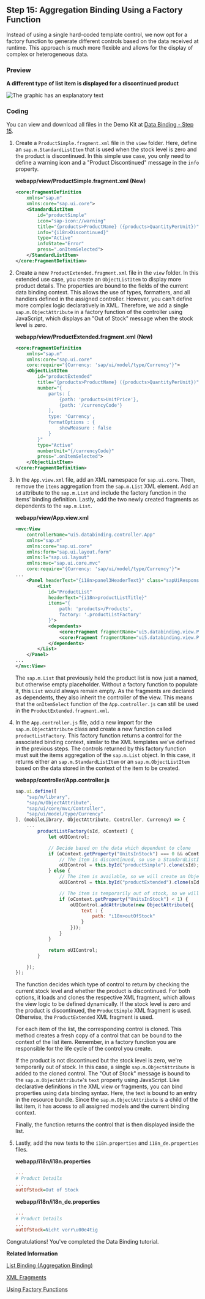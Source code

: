 <!-- loio284a036c8ff943238fb65bf5a2676fb7 -->

## Step 15: Aggregation Binding Using a Factory Function

Instead of using a single hard-coded template control, we now opt for a factory function to generate different controls based on the data received at runtime. This approach is much more flexible and allows for the display of complex or heterogeneous data.



### Preview

  
  
**A different type of list item is displayed for a discontinued product**

![The graphic has an explanatory text](images/loiodb27ba88d80c4778809bdb9b971531f9_LowRes.png "A different type of list item is displayed for a discontinued product")



### Coding

You can view and download all files in the Demo Kit at [Data Binding - Step 15](https://ui5.sap.com/#/entity/sap.ui.core.tutorial.databinding/sample/sap.ui.core.tutorial.databinding.15).

1.  Create a `ProductSimple.fragment.xml` file in the `view` folder. Here, define an `sap.m.StandardListItem` that is used when the stock level is zero and the product is discontinued. In this simple use case, you only need to define a warning icon and a "Product Discontinued" message in the `info` property.

    **webapp/view/ProductSimple.fragment.xml \(New\)**

    ```xml
    <core:FragmentDefinition
    	xmlns="sap.m"
    	xmlns:core="sap.ui.core">
    	<StandardListItem
    		id="productSimple"
    		icon="sap-icon://warning"
    		title="{products>ProductName} ({products>QuantityPerUnit})"
    		info="{i18n>Discontinued}"
    		type="Active"
    		infoState="Error"
    		press=".onItemSelected">
    	</StandardListItem>
    </core:FragmentDefinition>
    
    ```

2.  Create a new `ProductExtended.fragment.xml` file in the `view` folder. In this extended use case, you create an `ObjectListItem` to display more product details. The properties are bound to the fields of the current data binding context. This allows the use of types, formatters, and all handlers defined in the assigned controller. However, you can't define more complex logic declaratively in XML. Therefore, we add a single `sap.m.ObjectAttribute` in a factory function of the controller using JavaScript, which displays an "Out of Stock" message when the stock level is zero.

    **webapp/view/ProductExtended.fragment.xml \(New\)**

    ```xml
    <core:FragmentDefinition
    	xmlns="sap.m"
    	xmlns:core="sap.ui.core"
    	core:require="{Currency: 'sap/ui/model/type/Currency'}">
    	<ObjectListItem
    		id="productExtended"
    		title="{products>ProductName} ({products>QuantityPerUnit})"
    		number="{
    			parts: [
    				{path: 'products>UnitPrice'},
    				{path: '/currencyCode'}
    			],
    			type: 'Currency',
    			formatOptions : {
    				showMeasure : false
    			}
    		}"
    		type="Active"
    		numberUnit="{/currencyCode}"
    		press=".onItemSelected">
    	</ObjectListItem>
    </core:FragmentDefinition>
    ```

3.  In the `App.view.xml` file, add an XML namespace for `sap.ui.core`. Then, remove the `items` aggregation from the `sap.m.List` XML element. Add an `id` attribute to the `sap.m.List` and include the factory function in the items' binding definition. Lastly, add the two newly created fragments as dependents to the `sap.m.List`.

    **webapp/view/App.view.xml**

    ```xml
    <mvc:View
    	controllerName="ui5.databinding.controller.App"
    	xmlns="sap.m"
    	xmlns:core="sap.ui.core"
    	xmlns:form="sap.ui.layout.form"
    	xmlns:l="sap.ui.layout"
    	xmlns:mvc="sap.ui.core.mvc"
    	core:require="{Currency: 'sap/ui/model/type/Currency'}">
    ...
    	<Panel headerText="{i18n>panel3HeaderText}" class="sapUiResponsiveMargin" width="auto">
    		<List
    			id="ProductList"
    			headerText="{i18n>productListTitle}"
    			items="{
    				path: 'products>/Products',
    				factory: '.productListFactory'
    			}">
    			<dependents>
    				<core:Fragment fragmentName="ui5.databinding.view.ProductSimple" type="XML"/>
    				<core:Fragment fragmentName="ui5.databinding.view.ProductExtended" type="XML"/>
    			</dependents>
    		</List>
    	</Panel>
    ...
    </mvc:View>
    ```

    The `sap.m.List` that previously held the product list is now just a named, but otherwise empty placeholder. Without a factory function to populate it, this `List` would always remain empty. As the fragments are declared as dependents, they also inherit the controller of the view. This means that the `onItemSelect` function of the `App.controller.js` can still be used in the `ProductExtended.fragment.xml`.

4.  In the `App.controller.js` file, add a new import for the `sap.m.ObjectAttribute` class and create a new function called `productListFactory`. This factory function returns a control for the associated binding context, similar to the XML templates we've defined in the previous steps. The controls returned by this factory function must suit the items aggregation of the `sap.m.List` object. In this case, it returns either an `sap.m.StandardListItem` or an `sap.m.ObjectListItem` based on the data stored in the context of the item to be created.

    **webapp/controller/App.controller.js**

    ```js
    sap.ui.define([
    	"sap/m/library",
    	"sap/m/ObjectAttribute",
    	"sap/ui/core/mvc/Controller",
    	"sap/ui/model/type/Currency"
    ], (mobileLibrary, ObjectAttribute, Controller, Currency) => {
    	...
    		productListFactory(sId, oContext) {
    			let oUIControl;
    
    			// Decide based on the data which dependent to clone
    			if (oContext.getProperty("UnitsInStock") === 0 && oContext.getProperty("Discontinued")) {
    				// The item is discontinued, so use a StandardListItem
    				oUIControl = this.byId("productSimple").clone(sId);
    			} else {
    				// The item is available, so we will create an ObjectListItem
    				oUIControl = this.byId("productExtended").clone(sId);
    
    				// The item is temporarily out of stock, so we will add a status
    				if (oContext.getProperty("UnitsInStock") < 1) {
    					oUIControl.addAttribute(new ObjectAttribute({
    						text : {
    							path: "i18n>outOfStock"
    						}
    					}));
    				}
    			}
    
    			return oUIControl;
    		}
    
    	});
    });
    ```

    The function decides which type of control to return by checking the current stock level and whether the product is discontinued. For both options, it loads and clones the respective XML fragment, which allows the view logic to be defined dynamically. If the stock level is zero and the product is discontinued, the `ProductSimple` XML fragment is used. Otherwise, the `ProductExtended` XML fragment is used.

    For each item of the list, the corresponding control is cloned. This method creates a fresh copy of a control that can be bound to the context of the list item. Remember, in a factory function you are responsible for the life cycle of the control you create.

    If the product is not discontinued but the stock level is zero, we're temporarily out of stock. In this case, a single `sap.m.ObjectAttribute` is added to the cloned control. The "Out of Stock" message is bound to the `sap.m.ObjectAttribute`'s `text` property using JavaScript. Like declarative definitions in the XML view or fragments, you can bind properties using data binding syntax. Here, the text is bound to an entry in the resource bundle. Since the `sap.m.ObjectAttribute` is a child of the list item, it has access to all assigned models and the current binding context.

    Finally, the function returns the control that is then displayed inside the list.

5.  Lastly, add the new texts to the `i18n.properties` and `i18n_de.properties` files.

    **webapp/i18n/i18n.properties**

    ```ini
    ...
    # Product Details
    ...
    outOfStock=Out of Stock
    ```

    **webapp/i18n/i18n\_de.properties**

    ```ini
    ...
    # Product Details
    ...
    outOfStock=Nicht vorr\u00e4tig
    ```


Congratulations! You've completed the Data Binding tutorial.

**Related Information**  


[List Binding \(Aggregation Binding\)](../04_Essentials/list-binding-aggregation-binding-91f0577.md "List binding (or aggregation binding) is used to automatically create child controls according to model data.")

[XML Fragments](../04_Essentials/xml-fragments-2c677b5.md "XML fragments are similar to XML views but have no <View> tag as root element. Instead, there is an OpenUI5 control.")

[Using Factory Functions](../04_Essentials/using-factory-functions-335848a.md "")

